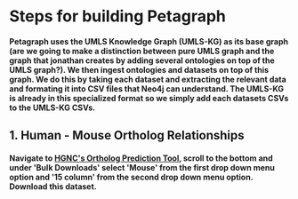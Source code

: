 # Steps for building Petagraph

#### Petagraph uses the UMLS Knowledge Graph (UMLS-KG) as its base graph (are we going to make a distinction between pure UMLS graph and the graph that jonathan creates by adding several ontologies on top of the UMLS graph?). We then ingest ontologies and datasets on top of this graph. We do this by taking each dataset and extracting the relevant data and formating it into CSV files that Neo4j can understand. The UMLS-KG is  already in this specialized format so we simply add each datasets CSVs to the UMLS-KG CSVs.

## 1. Human - Mouse Ortholog Relationships
#### Navigate to [HGNC's Ortholog Prediction Tool](https://www.genenames.org/tools/hcop/), scroll to the bottom and under 'Bulk Downloads' select  'Mouse' from the first drop down menu option and '15 column' from the second drop down menu option. Download this dataset. 

# 


